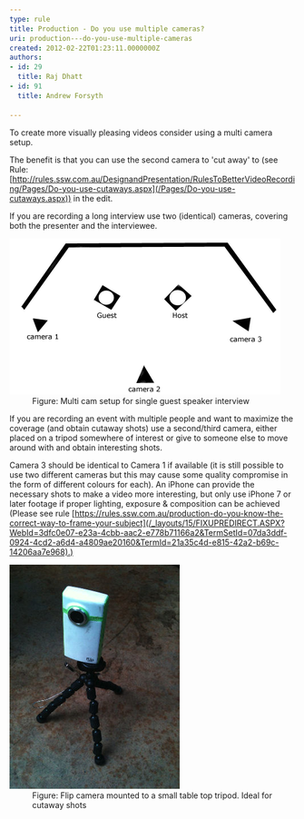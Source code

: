 ```yaml
---
type: rule
title: Production - Do you use multiple cameras?
uri: production---do-you-use-multiple-cameras
created: 2012-02-22T01:23:11.0000000Z
authors:
- id: 29
  title: Raj Dhatt
- id: 91
  title: Andrew Forsyth

---
```


 
To create more visually pleasing videos consider using a multi camera setup.

The benefit is that you can use the second camera to 'cut away' to (see Rule: [http://rules.ssw.com.au/DesignandPresentation/RulesToBetterVideoRecording/Pages/Do-you-use-cutaways.aspx](/Pages/Do-you-use-cutaways.aspx)) in the edit.
 
​If you are recording a long interview use two (identical) cameras, covering both the presenter and the interviewee.
<dl class="image"><dt><img class="ssw-rteStyle-ImageArea" alt="3cam_basic_setup.gif" src="3cam_basic_setup.gif"></dt><dd>Figure: Multi cam setup for single guest speaker interview</dd></dl>
​If you are recording an event with multiple people and want to maximize the coverage (and obtain cutaway shots) use a second/third camera, either placed on a tripod somewhere of interest or give to someone else to move around with and obtain interesting shots.


Camera 3 should be identical to Camera 1 if available (it is still possible to use two different cameras but this may cause some quality compromise in the form of different colours for each). An iPhone can provide the necessary shots to make a video more interesting, but only use iPhone 7 or later footage if proper lighting, exposure & composition can be achieved (Please see rule     [https://rules.ssw.com.au/production-do-you-know-the-correct-way-to-frame-your-subject](/_layouts/15/FIXUPREDIRECT.ASPX?WebId=3dfc0e07-e23a-4cbb-aac2-e778b71166a2&TermSetId=07da3ddf-0924-4cd2-a6d4-a4809ae20160&TermId=21a35c4d-e815-42a2-b69c-14206aa7e968).)​
​
<dl class="image"><dt>
      <img class="ssw-rteStyle-ImageArea" alt="flipcamontripod.jpg" src="flipcamontripod.jpg">
   </dt><dd>Figure: Flip camera mounted to a small table top tripod. Ideal for cutaway shots</dd></dl>

